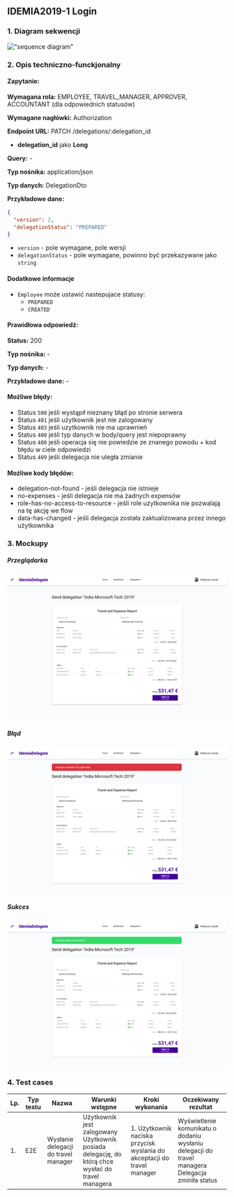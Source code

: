 ## IDEMIA2019-1 Login

### 1. Diagram sekwencji

!["sequence diagram"](http://www.plantuml.com/plantuml/svg/SoWkIImgAStDKGYlF3ex9pFB9JKdDJqnEUl8J9VyaAB4ijGStyIynFJKeaGkvvpCrBmINJk8afBC_BpWrAAopEHKg-e0nn1dZrg5WiIIv0o4j8Oc5uPQPEq18EN19KM99QdfbSxvUIMf5ILMPOavcIb04JHbGBFmQiJgBeG8VeS4fHRa5sUMv1TLMXK3lGos2rDEbrGhW1eWOMPLb5fScbF2vP2Qbm8CQou0)

### 2. Opis techniczno-funckjonalny

#### Zapytanie:

**Wymagana rola:** EMPLOYEE, TRAVEL_MANAGER, APPROVER, ACCOUNTANT (dla odpowiednich statusów)

**Wymagane nagłówki:** Authorization

**Endpoint URL:** PATCH /delegations/:delegation_id

- **delegation_id** jako **Long**

**Query:** -

**Typ nośnika:** application/json

**Typ danych:** DelegationDto

**Przykładowe dane:**

```json
{
  "version": 2,
  "delegationStatus": "PREPARED"
}
```

- `version` - pole wymagane, pole wersji
- `delegationStatus` - pole wymagane, powinno być przekazywane jako `string`

#### Dodatkowe informacje

- `Employee` może ustawić nastepujace statusy:
  - `PREPARED`
  - `CREATED`

#### Prawidłowa odpowiedź:

**Status:** 200

**Typ nośnika:** -

**Typ danych:** -

**Przykładowe dane:** -

#### Możliwe błędy:

- Status `500` jeśli wystąpił nieznany błąd po stronie serwera
- Status `401` jeśli użytkownik jest nie zalogowany
- Status `403` jeśli uzytkownik nie ma uprawnień
- Status `400` jeśli typ danych w body/query jest niepoprawny
- Status `400` jeśli operacja się nie powiedzie ze znanego powodu + kod błędu w ciele odpowiedzi
- Status `409` jeśli delegacja nie uległa zmianie

#### Możliwe kody błędów:

- delegation-not-found - jeśli delegacja nie istnieje
- no-expenses - jeśli delegacja nie ma żadnych expensów
- role-has-no-access-to-resource - jeśli role uzytkownika nie pozwalają na tę akcję we flow
- data-has-changed - jeśli delegacja została zaktualizowana przez innego użytkownika

### 3. Mockupy

##### Przeglądarka

![Page](./mockupy/page.png?raw=true "Page")

##### Błąd

![Error](./mockupy/error.png?raw=true "Error")

##### Sukces

![Success](./mockupy/success.png?raw=true "Success")

### 4. Test cases

| Lp. | Typ testu | Nazwa                                | Warunki wstępne                                                                                     | Kroki wykonania                                                         | Oczekiwany rezultat                                                                                 |
| --- | --------- | ------------------------------------ | --------------------------------------------------------------------------------------------------- | ----------------------------------------------------------------------- | --------------------------------------------------------------------------------------------------- |
| 1.  | E2E       | Wysłanie delegacji do travel manager | Użytkownik jest zalogowany<br>Użytkownik posiada delegację, do którą chce wysłać do travel managera | 1. Użytkownik naciska przycisk wyslania do akceptacji do travel manager | Wyświetlenie komunikatu o dodaniu wysłaniu delegacji do travel managera<br>Delegacja zminiła status |
